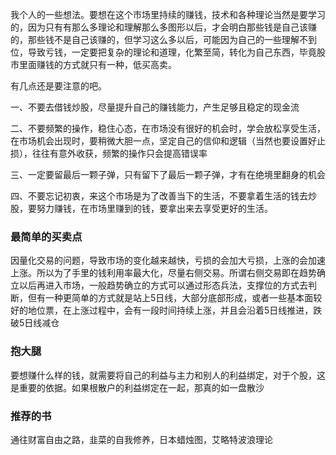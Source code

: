 我个人的一些想法。要想在这个市场里持续的赚钱，技术和各种理论当然是要学习的，因为只有有那么多理论和理解那么多图形以后，才会明白那些钱是自己该赚的，那些钱不是自己该赚的，但学习这么多以后，可能因为自己的一些理解不到位，导致亏钱，一定要把复杂的理论和道理，化繁至简，转化为自己东西，毕竟股市里面赚钱的方式就只有一种，低买高卖。

有几点还是要注意的吧。

一、不要去借钱炒股，尽量提升自己的赚钱能力，产生足够且稳定的现金流

二、不要频繁的操作，稳住心态，在市场没有很好的机会时，学会放松享受生活，在市场机会出现时，要稍微大胆一点，坚定自己的信仰和逻辑（当然也要设置好止损），往往有意外收获，频繁的操作只会提高错误率

三、一定要留最后一颗子弹，只有留下了最后一颗子弹，才有在绝境里翻身的机会

四、不要忘记初衷，来这个市场是为了改善当下的生活，不要拿着生活的钱去炒股，要努力赚钱，在市场里赚到的钱，要拿出来去享受更好的生活。



### 最简单的买卖点

因量化交易的问题，导致市场的变化越来越快，亏损的会加大亏损，上涨的会加速上涨。所以为了手里的钱利用率最大化，尽量右侧交易。所谓右侧交易即在趋势确立以后再进入市场，一般趋势确立的方式可以通过形态兵法，支撑位的方式去判断，但有一种更简单的方式就是站上5日线，大部分底部形成，或者一些基本面较好的地位票，在上涨过程中，会有一段时间持续上涨，并且会沿着5日线推进，跌破5日线减仓



### 抱大腿

要想赚什么样的钱，就需要将自己的利益与主力和别人的利益绑定，对于个股，这是重要的依据。如果根散户的利益绑定在一起，那真的如一盘散沙



### 推荐的书

通往财富自由之路，韭菜的自我修养，日本蜡烛图，艾略特波浪理论